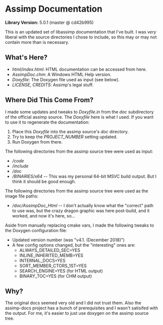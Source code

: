 # Assimp Documentation

**Library Version:** 5.0.1 (master @ cd42b995)

This is an updated set of libassimp documentation that I've built. I was
*very* liberal with the source directories I chose to include, so this may
or may not contain more than is necessary.

## What's Here?

- *html/index.html*: HTML documentation can be accessed from here.
- *AssimpDoc.chm*: A Windows HTML Help version.
- *Doxyfile*: The Doxygen file used as input (see below).
- *LICENSE*, *CREDITS*: Assimp's legal stuff.

## Where Did This Come From?

I made some updates and tweaks to *Doxyfile.in* from the *doc* subdirectory
of the official assimp source. The *Doxyfile* here is what I used. If you 
want to use it to regenerate the documentation:

1. Place this *Doxyfile* into the assimp source's *doc* directory.
2. Try to keep the *PROJECT_NUMBER* setting updated.
3. Run Doxygen from there.

The following directories from the assimp source tree were used as input:

- */code*
- */include*
- */doc*
- */BINARIES/x64* -- This was my personal 64-bit MSVC build output. But I
  think it should be good enough. 

The following directories from the assimp source tree were used as the
image file paths:

- */doc/AssimpDoc_Html* -- I don't actually know what the "correct" path
  to use was, but the crazy dragon graphic was here post-build, and it
  worked, and now it's here, so... 

Aside from manually replacing cmake vars, I made the following tweaks to
the Doxygen configuration file:

- Updated version number (was "v4.1. (December 2018)")
- A few config options changed, but the "interesting" ones are:
  - ALWAYS_DETAILED_SEC=YES
  - INLINE_INHERITED_MEMB=YES
  - INTERNAL_DOCS=YES
  - SORT_MEMBER_CTORS_1ST=YES
  - SEARCH_ENGINE=YES (for HTML output)
  - BINARY_TOC=YES (for CHM output)

## Why?

The original docs seemed very old and I did not trust them. Also the assimp-docs project has a bunch of prerequisites and I wasn't satisifed with the output. For me, it's easier to just use doxygen on the assimp source tree.
